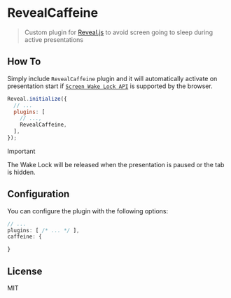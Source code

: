 # RevealCaffeine

> Custom plugin for [Reveal.js](https://revealjs.com/) to avoid screen going to sleep during active presentations

## How To

Simply include `RevealCaffeine` plugin and it will automatically activate on presentation start if [`Screen Wake Lock API`](https://developer.mozilla.org/en-US/docs/Web/API/Screen_Wake_Lock_API) is supported by the browser.

```js
Reveal.initialize({
  // ...
  plugins: [
    // ...,
    RevealCaffeine,
  ],
});
```

> [!IMPORTANT]  
> The Wake Lock will be released when the presentation is paused or the tab is hidden.

## Configuration

You can configure the plugin with the following options:

```js
// ...
plugins: [ /* ... */ ],
caffeine: {

}
```

## License

MIT
